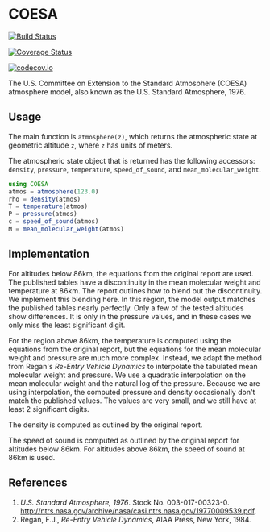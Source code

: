 # COESA

[![Build Status](https://travis-ci.org/danielmatz/COESA.jl.svg?branch=master)](https://travis-ci.org/danielmatz/COESA.jl)

[![Coverage Status](https://coveralls.io/repos/danielmatz/COESA.jl/badge.svg?branch=master&service=github)](https://coveralls.io/github/danielmatz/COESA.jl?branch=master)

[![codecov.io](http://codecov.io/github/danielmatz/COESA.jl/coverage.svg?branch=master)](http://codecov.io/github/danielmatz/COESA.jl?branch=master)

The U.S. Committee on Extension to the Standard Atmosphere (COESA) atmosphere
model, also known as the U.S. Standard Atmosphere, 1976.

## Usage

The main function is `atmosphere(z)`, which returns the atmospheric state at
geometric altitude `z`, where `z` has units of meters.

The atmospheric state object that is returned has the following accessors:
`density`, `pressure`, `temperature`, `speed_of_sound`, and
`mean_molecular_weight`.

```julia
using COESA
atmos = atmosphere(123.0)
rho = density(atmos)
T = temperature(atmos)
P = pressure(atmos)
c = speed_of_sound(atmos)
M = mean_molecular_weight(atmos)
```

## Implementation

For altitudes below 86km, the equations from the original report are used.  The
published tables have a discontinuity in the mean molecular weight and
temperature at 86km.  The report outlines how to blend out the discontinuity.
We implement this blending here.  In this region, the model output matches the
published tables nearly perfectly.  Only a few of the tested altitudes show
differences.  It is only in the pressure values, and in these cases we only miss
the least significant digit.

For the region above 86km, the temperature is computed using the equations from
the original report, but the equations for the mean molecular weight and
pressure are much more complex.  Instead, we adapt the method from Regan's
_Re-Entry Vehicle Dynamics_ to interpolate the tabulated mean molecular weight
and pressure.  We use a quadratic interpolation on the mean molecular weight and
the natural log of the pressure.  Because we are using interpolation, the
computed pressure and density occasionally don't match the published values.
The values are very small, and we still have at least 2 significant digits.

The density is computed as outlined by the original report.

The speed of sound is computed as outlined by the original report for altitudes
below 86km.  For altitudes above 86km, the speed of sound at 86km is used.

## References

1. _U.S. Standard Atmosphere, 1976_. Stock No. 003-017-00323-0.
http://ntrs.nasa.gov/archive/nasa/casi.ntrs.nasa.gov/19770009539.pdf.
2. Regan, F.J., _Re-Entry Vehicle Dynamics_, AIAA Press, New York, 1984.
